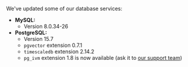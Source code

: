 
We've updated some of our database services:

* **MySQL:**
  * Version 8.0.34-26
* **PostgreSQL:**
  * Version 15.7
  * `pgvector` extension 0.7.1
  * `timescaledb` extension 2.14.2
  * `pg_ivm` extension 1.8 is now available (ask it to [our support team](https://console.clever-cloud.com/ticket-center-choice))


